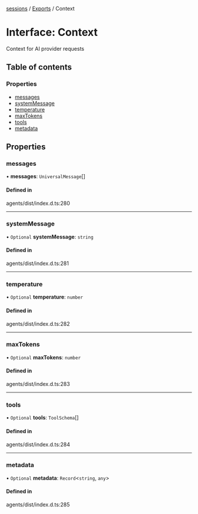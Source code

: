 <!-- 
 ⚠️  AUTO-GENERATED FILE - DO NOT EDIT MANUALLY
 This file is automatically generated by scripts/docs-generator.js
 To make changes, edit the source TypeScript files or update the generator script
-->

[sessions](../../) / [Exports](../modules) / Context

# Interface: Context

Context for AI provider requests

## Table of contents

### Properties

- [messages](Context#messages)
- [systemMessage](Context#systemmessage)
- [temperature](Context#temperature)
- [maxTokens](Context#maxtokens)
- [tools](Context#tools)
- [metadata](Context#metadata)

## Properties

### messages

• **messages**: `UniversalMessage`[]

#### Defined in

agents/dist/index.d.ts:280

___

### systemMessage

• `Optional` **systemMessage**: `string`

#### Defined in

agents/dist/index.d.ts:281

___

### temperature

• `Optional` **temperature**: `number`

#### Defined in

agents/dist/index.d.ts:282

___

### maxTokens

• `Optional` **maxTokens**: `number`

#### Defined in

agents/dist/index.d.ts:283

___

### tools

• `Optional` **tools**: `ToolSchema`[]

#### Defined in

agents/dist/index.d.ts:284

___

### metadata

• `Optional` **metadata**: `Record`\<`string`, `any`\>

#### Defined in

agents/dist/index.d.ts:285
